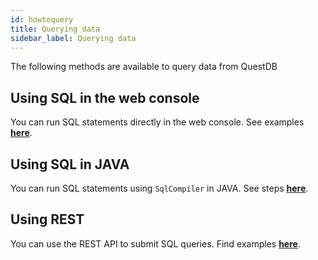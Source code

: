 ```yaml
---
id: howtoquery
title: Querying data
sidebar_label: Querying data
---
```


The following methods are available to query data from QuestDB

## Using SQL in the web console
You can run SQL statements directly in the web console. See examples **[here](usageINTERFACE.md#running-queries)**. 

## Using SQL in JAVA
You can run SQL statements using `SqlCompiler` in JAVA. See steps **[here](usageINTERFACE.md#compiling-sql-in-java)**.

## Using REST
You can use the REST API to submit SQL queries. Find examples **[here](usageINTERFACE.md#exec-query-data)**.